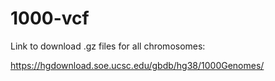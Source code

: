 # 1000-vcf

Link to download .gz files for all chromosomes:

https://hgdownload.soe.ucsc.edu/gbdb/hg38/1000Genomes/
